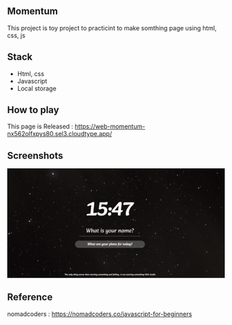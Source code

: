 ## Momentum 
This project is toy project to practicint to make somthing page using html, css, js

## Stack
- Html, css
- Javascript
- Local storage

## How to play
This page is Released : https://web-momentum-nx562olfxpys80.sel3.cloudtype.app/

## Screenshots

<div align="center"> 
  <img src="assets\screenshot.png" alt="screenshot" />
</div>

## Reference

nomadcoders : https://nomadcoders.co/javascript-for-beginners
